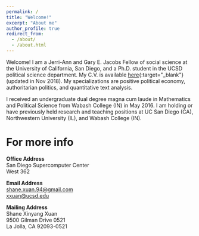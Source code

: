 ```yaml
---
permalink: /
title: "Welcome!"
excerpt: "About me"
author_profile: true
redirect_from: 
  - /about/
  - /about.html
---
```


Welcome! I am a Jerri-Ann and Gary E. Jacobs Fellow of social science at the University of California, San Diego, and a Ph.D. student in the UCSD political science department. My C.V. is available [here](../files/XUAN_CV2018.pdf "cv"){:target="_blank"} (updated in Nov 2018). My specializations are positive political economy, authoritarian politics, and quantitative text analysis.  

I received an undergraduate dual degree magna cum laude in Mathematics and Political Science from Wabash College (IN) in May 2016. I am holding or have previously held research and teaching positions at UC San Diego (CA), Northwestern University (IL), and Wabash College (IN).

For more info
======
__Office Address__  
San Diego Supercomputer Center  
West 362

__Email Address__  
shane.xuan.94@gmail.com  
xxuan@ucsd.edu  

__Mailing Address__  
Shane Xinyang Xuan  
9500 Gilman Drive 0521  
La Jolla, CA 92093-0521
